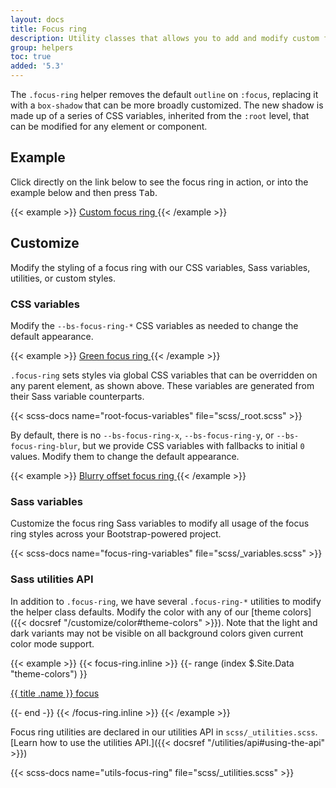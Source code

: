 ```yaml
---
layout: docs
title: Focus ring
description: Utility classes that allows you to add and modify custom focus ring styles to elements and components.
group: helpers
toc: true
added: '5.3'
---
```


The `.focus-ring` helper removes the default `outline` on `:focus`, replacing it with a `box-shadow` that can be more broadly customized. The new shadow is made up of a series of CSS variables, inherited from the `:root` level, that can be modified for any element or component.

## Example

Click directly on the link below to see the focus ring in action, or into the example below and then press <kbd>Tab</kbd>.

{{< example >}}
<a href="#" class="d-inline-flex focus-ring py-1 px-2 text-decoration-none border rounded-2">
Custom focus ring
</a>
{{< /example >}}

## Customize

Modify the styling of a focus ring with our CSS variables, Sass variables, utilities, or custom styles.

### CSS variables

Modify the `--bs-focus-ring-*` CSS variables as needed to change the default appearance.

{{< example >}}
<a href="#" class="d-inline-flex focus-ring py-1 px-2 text-decoration-none border rounded-2" style="--bs-focus-ring-color: rgba(var(--bs-success-rgb), .25)">
Green focus ring
</a>
{{< /example >}}

`.focus-ring` sets styles via global CSS variables that can be overridden on any parent element, as shown above. These variables are generated from their Sass variable counterparts.

{{< scss-docs name="root-focus-variables" file="scss/_root.scss" >}}

By default, there is no `--bs-focus-ring-x`, `--bs-focus-ring-y`, or `--bs-focus-ring-blur`, but we provide CSS variables with fallbacks to initial `0` values. Modify them to change the default appearance.

{{< example >}}
<a href="#" class="d-inline-flex focus-ring py-1 px-2 text-decoration-none border rounded-2" style="--bs-focus-ring-x: 10px; --bs-focus-ring-y: 10px; --bs-focus-ring-blur: 4px">
Blurry offset focus ring
</a>
{{< /example >}}

### Sass variables

Customize the focus ring Sass variables to modify all usage of the focus ring styles across your Bootstrap-powered project.

{{< scss-docs name="focus-ring-variables" file="scss/_variables.scss" >}}

### Sass utilities API

In addition to `.focus-ring`, we have several `.focus-ring-*` utilities to modify the helper class defaults. Modify the color with any of our [theme colors]({{< docsref "/customize/color#theme-colors" >}}). Note that the light and dark variants may not be visible on all background colors given current color mode support.

{{< example >}}
{{< focus-ring.inline >}}
{{- range (index $.Site.Data "theme-colors") }}

<p><a href="#" class="d-inline-flex focus-ring focus-ring-{{ .name }} py-1 px-2 text-decoration-none border rounded-2">{{ title .name }} focus</a></p>
{{- end -}}
{{< /focus-ring.inline >}}
{{< /example >}}

Focus ring utilities are declared in our utilities API in `scss/_utilities.scss`. [Learn how to use the utilities API.]({{< docsref "/utilities/api#using-the-api" >}})

{{< scss-docs name="utils-focus-ring" file="scss/_utilities.scss" >}}
